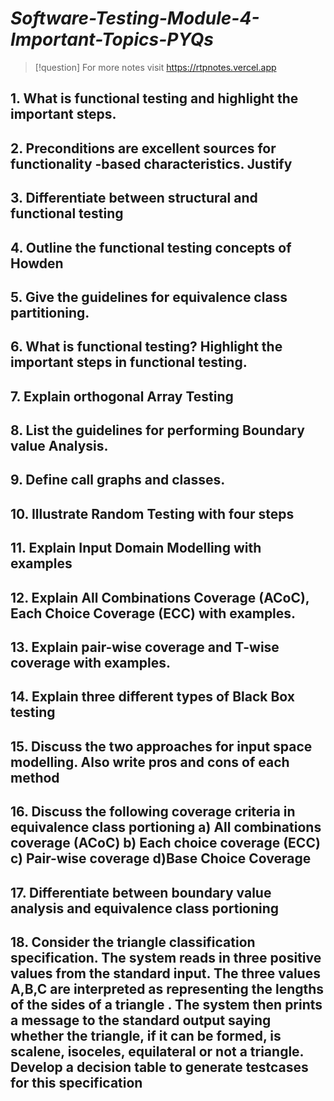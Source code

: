 # *Software-Testing-Module-4-Important-Topics-PYQs*

> [!question] For more notes visit 
> https://rtpnotes.vercel.app


## 1. What is functional testing and highlight the important steps.

## 2. Preconditions are excellent sources for functionality -based characteristics. Justify

## 3. Differentiate between structural and functional testing

## 4. Outline the functional testing concepts of Howden

## 5. Give the guidelines for equivalence class partitioning.

## 6. What is functional testing? Highlight the important steps in functional testing. 

## 7. Explain orthogonal Array Testing

## 8. List the guidelines for performing Boundary value Analysis.

## 9. Define call graphs and classes.

## 10. Illustrate Random Testing with four steps

## 11. Explain Input Domain Modelling with examples

## 12. Explain All Combinations Coverage (ACoC), Each Choice Coverage (ECC) with examples.


## 13. Explain pair-wise coverage and T-wise coverage with examples.

## 14. Explain three different types of Black Box testing

## 15. Discuss the two approaches for input space modelling. Also write pros and cons of each method

## 16. Discuss the following coverage criteria in equivalence class portioning a) All combinations coverage (ACoC) b) Each choice coverage (ECC) c) Pair-wise coverage d)Base Choice Coverage

## 17. Differentiate between boundary value analysis and equivalence class portioning

## 18. Consider the triangle classification specification. The system reads in three positive values from the standard input. The three values  A,B,C are interpreted as representing the lengths of the sides of a triangle . The system then prints a message to the standard output saying whether the triangle, if it can be formed, is scalene, isoceles, equilateral or not a triangle. Develop a decision table to generate testcases for this specification